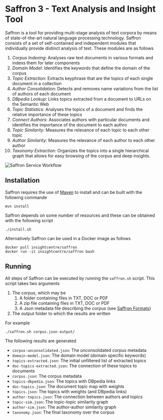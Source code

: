 Saffron 3 - Text Analysis and Insight Tool
==========================================

Saffron is a tool for providing multi-stage analysis of text corpora by means 
of state-of-the-art natural language processing technology. Saffron consists of
a set of self-contained and independent modules that individually provide 
distinct analysis of text. These modules are as follows

1. *Corpus Indexing*: Analyses raw text documents in various formats and indexs
them for later components
2. *Domain Model*: Identifies the keywords that define the domain of the corpus
3. *Topic Extraction*: Extracts keyphrase that are the topics of each single
document in a collection
4. *Author Consolidation*: Detects and removes name variations from the list 
of authors of each document
5. *DBpedia Lookup*: Links topics extracted from a document to URLs on the 
Semantic Web
6. *Topic Statistics*: Analyses the topics of a document and finds the relative
importance of these topics
7. *Connect Authors*: Associates authors with particular documents and 
identifies the importance of the document to each authro
8. *Topic Similarity*: Measures the relevance of each topic to each other topic
9. *Author Similarity*: Measures the relevance of each author to each other
author
10. *Taxonomy Extraction*: Organizes the topics into a single hierarchical 
graph that allows for easy browsing of the corpus and deep insights.

![Saffron Service Workflow](https://gitlab.insight-centre.org/johmcc/saffron/raw/master/docs/Saffron%20Services.png)

Installation
------------

Saffron requires the use of [Maven](https://maven.apache.org/) to install and 
can be built with the following commande

    mvn install

Saffron depends on some number of resources and these can be obtained with the
following script

    ./install.sh

Alternatively Saffron can be used in a Docker image as follows

    docker pull insightcentre/saffron
    docker run -it insightcentre/saffron bash

Running
-------

All steps of Saffron can be executed by running the `saffron.sh` script. This 
script takes two arguments

1. The corpus, which may be 
    1. A folder containing files in TXT, DOC or PDF
    2. A zip file containing files in TXT, DOC or PDF
    3. A Json metadata file describing the corpus (see [Saffron Formats](FORMATS.md))
2. The output folder to which the results are written

For example

    ./saffron.sh corpus.json output/

The following results are generated

* `corpus-unconsolidated.json`: The unconsolidated corpus metadata
* `domain-model.json`: The domain model (domain specific keywords)
* `topics-extracted.json`: The initial unfiltered list of extracted topics
* `doc-topics-extracted.json`: The connection of these topics to documents
* `corpus.json`: The corpus metadata
* `topics-dbpedia.json`: The topics with DBpedia links
* `doc-topics.json`: The document topic map with weights
* `topics.json`: The topics with weights (and DBpedia links)
* `author-topics.json`: The connection between authors and topics
* `topic-sim.json`: The topic-topic similarity graph
* `author-sim.json`: The author-author similarity graph
* `taxonomy.json`: The final taxonomy over the corpus

